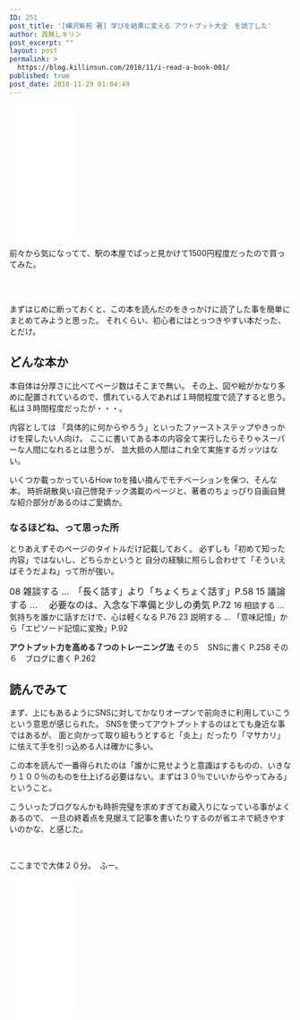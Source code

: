 ```yaml
---
ID: 251
post_title: '[樺沢紫苑 著] 学びを結果に変える アウトプット大全　を読了した'
author: 首無しキリン
post_excerpt: ""
layout: post
permalink: >
  https://blog.killinsun.com/2018/11/i-read-a-book-001/
published: true
post_date: 2018-11-29 01:04:49
---
```

<iframe style="width: 120px; height: 240px;" marginwidth="0" marginheight="0" scrolling="no" frameborder="0" src="//rcm-fe.amazon-adsystem.com/e/cm?lt1=_blank&amp;bc1=000000&amp;IS2=1&amp;bg1=FFFFFF&amp;fc1=000000&amp;lc1=0000FF&amp;t=killinsun02-22&amp;language=ja_JP&amp;o=9&amp;p=8&amp;l=as4&amp;m=amazon&amp;f=ifr&amp;ref=as_ss_li_til&amp;asins=B07FZWZPDS&amp;linkId=b72e192a8d04df7b99e9a6e0d79e67d9"></iframe>

前々から気になってて、駅の本屋でぱっと見かけて1500円程度だったので買ってみた。

&nbsp;

<!--more-->
<h2></h2>
まずはじめに断っておくと、この本を読んだのをきっかけに読了した事を簡単にまとめてみようと思った。
それくらい、初心者にはとっつきやすい本だった、とだけ。
<h2>どんな本か</h2>
本自体は分厚さに比べてページ数はそこまで無い。
その上、図や絵がかなり多めに配置されているので、慣れている人であれば１時間程度で読了すると思う。
私は３時間程度だったが・・・。

内容としては
「具体的に何からやろう」といったファーストステップやきっかけを探したい人向け。
ここに書いてある本の内容全て実行したらそりゃスーパーな人間になれるとは思うが、
並大抵の人間はこれ全て実施するガッツはない。

いくつか載っかっているHow toを掻い摘んでモチベーションを保つ、そんな本。
時折胡散臭い自己啓発チック満載のページと、著者のちょっぴり自画自賛な紹介部分があるのはご愛嬌か。
<h3>なるほどね、って思った所</h3>
とりあえずそのページのタイトルだけ記載しておく。
必ずしも「初めて知った内容」ではないし、どちらかというと
自分の経験に照らし合わせて「そういえばそうだよね」って所が強い。

<span style="font-size: 1rem;">08 雑談する ...　「長く話す」より「ちょくちょく話す」P.58
15 議論する ... 　必要なのは、入念な下準備と少しの勇気 P.72
</span>16 相談する ...　気持ちを誰かに話すだけで、心は軽くなる P.76
23 説明する ... 「意味記憶」から「エピソード記憶に変換」P.92

<strong>アウトプット力を高める７つのトレーニング法</strong>
その５　SNSに書く P.258
その６　ブログに書く P.262
<h2>読んでみて</h2>
まず、上にもあるようにSNSに対してかなりオープンで前向きに利用していこうという意思が感じられた。
SNSを使ってアウトプットするのはとても身近な事ではあるが、
面と向かって取り組もうとすると「炎上」だったり「マサカリ」に怯えて手を引っ込める人は確かに多い。

この本を読んで一番得られたのは「誰かに見せようと意識はするものの、いきなり１００％のものを仕上げる必要はない。まずは３０％でいいからやってみる」ということ。

こういったブログなんかも時折完璧を求めすぎてお蔵入りになっている事がよくあるので、
一旦の終着点を見据えて記事を書いたりするのが省エネで続きやすいのかな、と感じた。

&nbsp;

ここまでで大体２０分。　ふー。

<iframe style="width: 120px; height: 240px;" marginwidth="0" marginheight="0" scrolling="no" frameborder="0" src="//rcm-fe.amazon-adsystem.com/e/cm?lt1=_blank&amp;bc1=000000&amp;IS2=1&amp;bg1=FFFFFF&amp;fc1=000000&amp;lc1=0000FF&amp;t=killinsun02-22&amp;language=ja_JP&amp;o=9&amp;p=8&amp;l=as4&amp;m=amazon&amp;f=ifr&amp;ref=as_ss_li_til&amp;asins=B07FZWZPDS&amp;linkId=b72e192a8d04df7b99e9a6e0d79e67d9"></iframe>